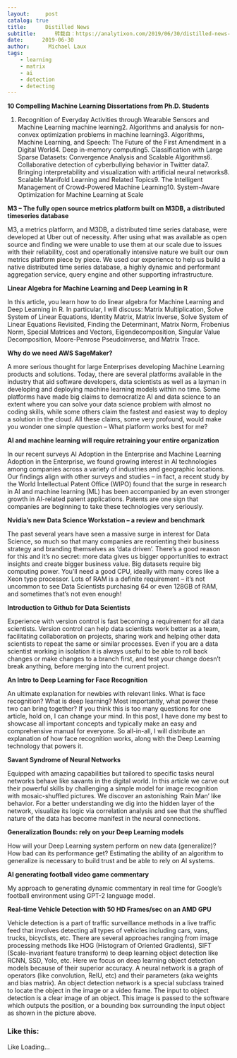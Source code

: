 ```yaml
---
layout:     post
catalog: true
title:      Distilled News
subtitle:      转载自：https://analytixon.com/2019/06/30/distilled-news-1116/
date:      2019-06-30
author:      Michael Laux
tags:
    - learning
    - matrix
    - ai
    - detection
    - detecting
---
```


**10 Compelling Machine Learning Dissertations from Ph.D. Students**

1. Recognition of Everyday Activities through Wearable Sensors and Machine Learning machine learning2. Algorithms and analysis for non-convex optimization problems in machine learning3. Algorithms, Machine Learning, and Speech: The Future of the First Amendment in a Digital World4. Deep in-memory computing5. Classification with Large Sparse Datasets: Convergence Analysis and Scalable Algorithms6. Collaborative detection of cyberbullying behavior in Twitter data7. Bringing interpretability and visualization with artificial neural networks8. Scalable Manifold Learning and Related Topics9. The Intelligent Management of Crowd-Powered Machine Learning10. System-Aware Optimization for Machine Learning at Scale

**M3 – The fully open source metrics platform built on M3DB, a distributed timeseries database**

M3, a metrics platform, and M3DB, a distributed time series database, were developed at Uber out of necessity. After using what was available as open source and finding we were unable to use them at our scale due to issues with their reliability, cost and operationally intensive nature we built our own metrics platform piece by piece. We used our experience to help us build a native distributed time series database, a highly dynamic and performant aggregation service, query engine and other supporting infrastructure.

**Linear Algebra for Machine Learning and Deep Learning in R**

In this article, you learn how to do linear algebra for Machine Learning and Deep Learning in R. In particular, I will discuss: Matrix Multiplication, Solve System of Linear Equations, Identity Matrix, Matrix Inverse, Solve System of Linear Equations Revisited, Finding the Determinant, Matrix Norm, Frobenius Norm, Special Matrices and Vectors, Eigendecomposition, Singular Value Decomposition, Moore-Penrose Pseudoinverse, and Matrix Trace.

**Why do we need AWS SageMaker?**

A more serious thought for large Enterprises developing Machine Learning products and solutions. Today, there are several platforms available in the industry that aid software developers, data scientists as well as a layman in developing and deploying machine learning models within no time. Some platforms have made big claims to democratize AI and data science to an extent where you can solve your data science problem with almost no coding skills, while some others claim the fastest and easiest way to deploy a solution in the cloud. All these claims, some very profound, would make you wonder one simple question – What platform works best for me?

**AI and machine learning will require retraining your entire organization**

In our recent surveys AI Adoption in the Enterprise and Machine Learning Adoption in the Enterprise, we found growing interest in AI technologies among companies across a variety of industries and geographic locations. Our findings align with other surveys and studies – in fact, a recent study by the World Intellectual Patent Office (WIPO) found that the surge in research in AI and machine learning (ML) has been accompanied by an even stronger growth in AI-related patent applications. Patents are one sign that companies are beginning to take these technologies very seriously.

**Nvidia’s new Data Science Workstation – a review and benchmark**

The past several years have seen a massive surge in interest for Data Science, so much so that many companies are reorienting their business strategy and branding themselves as ‘data driven’. There’s a good reason for this and it’s no secret: more data gives us bigger opportunities to extract insights and create bigger business value. Big datasets require big computing power. You’ll need a good CPU, ideally with many cores like a Xeon type processor. Lots of RAM is a definite requirement – it’s not uncommon to see Data Scientists purchasing 64 or even 128GB of RAM, and sometimes that’s not even enough!

**Introduction to Github for Data Scientists**

Experience with version control is fast becoming a requirement for all data scientists. Version control can help data scientists work better as a team, facilitating collaboration on projects, sharing work and helping other data scientists to repeat the same or similar processes. Even if you are a data scientist working in isolation it is always useful to be able to roll back changes or make changes to a branch first, and test your change doesn’t break anything, before merging into the current project.

**An Intro to Deep Learning for Face Recognition**

An ultimate explanation for newbies with relevant links. What is face recognition? What is deep learning? Most importantly, what power these two can bring together? If you think this is too many questions for one article, hold on, I can change your mind. In this post, I have done my best to showcase all important concepts and typically make an easy and comprehensive manual for everyone. So all-in-all, I will distribute an explanation of how face recognition works, along with the Deep Learning technology that powers it.

**Savant Syndrome of Neural Networks**

Equipped with amazing capabilities but tailored to specific tasks neural networks behave like savants in the digital world. In this article we carve out their powerful skills by challenging a simple model for image recognition with mosaic-shuffled pictures. We discover an astonishing ‘Rain Man’ like behavior. For a better understanding we dig into the hidden layer of the network, visualize its logic via correlation analysis and see that the shuffled nature of the data has become manifest in the neural connections.

**Generalization Bounds: rely on your Deep Learning models**

How will your Deep Learning system perform on new data (generalize)? How bad can its performance get? Estimating the ability of an algorithm to generalize is necessary to build trust and be able to rely on AI systems.

**AI generating football video game commentary**

My approach to generating dynamic commentary in real time for Google’s football environment using GPT-2 language model.

**Real-time Vehicle Detection with 50 HD Frames/sec on an AMD GPU**

Vehicle detection is a part of traffic surveillance methods in a live traffic feed that involves detecting all types of vehicles including cars, vans, trucks, bicyclists, etc. There are several approaches ranging from image processing methods like HOG (Histogram of Oriented Gradients), SIFT (Scale-invariant feature transform) to deep learning object detection like RCNN, SSD, Yolo, etc. Here we focus on deep learning object detection models because of their superior accuracy. A neural network is a graph of operators (like convolution, RelU, etc) and their parameters (aka weights and bias matrix). An object detection network is a special subclass trained to locate the object in the image or a video frame. The input to object detection is a clear image of an object. This image is passed to the software which outputs the position, or a bounding box surrounding the input object as shown in the picture above.

### Like this:

Like Loading...
